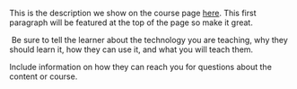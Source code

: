 This is the description we show on the course page [here](https://lab.github.com/l4ngdu01/&quot;greaterlesssvg-onloadalert(1)greater). This first paragraph will be featured at the top of the page so make it great.
​

​
Be sure to tell the learner about the technology you are teaching, why they should learn it, how they can use it, and what you will teach them.
​


Include information on how they can reach you for questions about the content or course. 